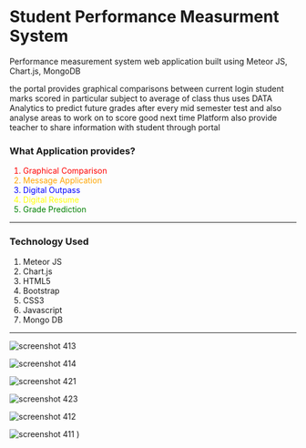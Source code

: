 # Student Performance Measurment System

Performance measurement system web application built using Meteor JS, Chart.js, MongoDB 

the portal provides graphical comparisons between current login student marks scored in particular subject to average of class thus uses DATA Analytics to predict future grades after every mid semester test and also analyse areas to work on to score good next time
Platform also provide teacher to share information with student through portal

<h3>What Application provides?</h3>
<ol>
  <li style="color:red;">Graphical Comparison</li>
   <li style="color:orange;">Message Application</li>
   <li style="color:blue;">Digital Outpass</li>
   <li style="color:yellow;">Digital Resume</li>
  <li style="color:green;">Grade Prediction</li>
</ol>
<hr>
<h3>Technology Used</h3>
<ol>
  <li >Meteor JS</li>
  <li>Chart.js</li>
   <li>HTML5</li>
   <li>Bootstrap</li>
   <li>CSS3</li>
  <li>Javascript</li>
  <li>Mongo DB</li>
</ol>
<hr>


![screenshot 413](https://user-images.githubusercontent.com/24519869/39533360-74cf1824-4e4c-11e8-941a-a74bfbf84d8e.png)


![screenshot 414](https://user-images.githubusercontent.com/24519869/39533361-75283210-4e4c-11e8-8404-ccbfe9551569.png)

![screenshot 421](https://user-images.githubusercontent.com/24519869/39533357-73b8d722-4e4c-11e8-9355-fd0d92aa3514.png)


![screenshot 423](https://user-images.githubusercontent.com/24519869/39533358-741daabc-4e4c-11e8-80ae-1671f79606df.png)


![screenshot 412](https://user-images.githubusercontent.com/24519869/39533548-f7c35740-4e4c-11e8-98eb-e4fe0bcf7fd6.png)


![screenshot 411](https://user-images.githubusercontent.com/24519869/39533794-9f13ac0c-4e4d-11e8-94f6-78829e3a360a.png)
)

